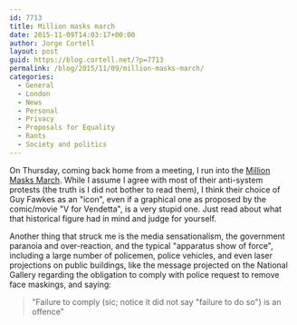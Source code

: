 ```yaml
---
id: 7713
title: Million masks march
date: 2015-11-09T14:03:17+00:00
author: Jorge Cortell
layout: post
guid: https://blog.cortell.net/?p=7713
permalink: /blog/2015/11/09/million-masks-march/
categories:
  - General
  - London
  - News
  - Personal
  - Privacy
  - Proposals for Equality
  - Rants
  - Society and politics
---
```

On Thursday, coming back home from a meeting, I run into the <a href="https://www.google.com/search?q=million+masks+march+london&oq=million+masks+march+london&gws_rd=cr&ei=tttAVtWiPMr9Uqntm5AM#q=million+masks+march+london&tbm=nws" target="_blank">Million Masks March</a>. While I assume I agree with most of their anti-system protests (the truth is I did not bother to read them), I think their choice of Guy Fawkes as an "icon", even if a graphical one as proposed by the comic/movie "V for Vendetta", is a very stupid one. Just read about what that historical figure had in mind and judge for yourself.

Another thing that struck me is the media sensationalism, the government paranoia and over-reaction, and the typical "apparatus show of force", including a large number of policemen, police vehicles, and even laser projections on public buildings, like the message projected on the National Gallery regarding the obligation to comply with police request to remove face maskings, and saying:

> "Failure to comply (sic; notice it did not say "failure to do so") is an offence"